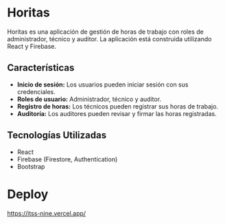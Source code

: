 # Horitas

Horitas es una aplicación de gestión de horas de trabajo con roles de administrador, técnico y auditor. La aplicación está construida utilizando React y Firebase.

## Características

- **Inicio de sesión:** Los usuarios pueden iniciar sesión con sus credenciales.
- **Roles de usuario:** Administrador, técnico y auditor.
- **Registro de horas:** Los técnicos pueden registrar sus horas de trabajo.
- **Auditoría:** Los auditores pueden revisar y firmar las horas registradas.

## Tecnologías Utilizadas

- React
- Firebase (Firestore, Authentication)
- Bootstrap

# Deploy

https://itss-nine.vercel.app/
